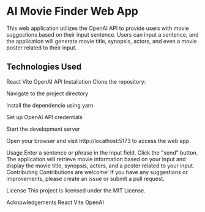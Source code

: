 # AI Movie Finder Web App
This web application utilizes the OpenAI API to provide users with movie suggestions based on their input sentence. Users can input a sentence, and the application will generate movie title, synopsis, actors, and even a movie poster related to their input.

## Technologies Used
React
Vite
OpenAI API
Installation
Clone the repository:

Navigate to the project directory

Install the dependencie using yarn 

Set up OpenAI API credentials

Start the development server

Open your browser and visit http://localhost:5173 to access the web app.

Usage
Enter a sentence or phrase in the input field.
Click the "send" button.
The application will retrieve movie information based on your input and display the movie title, synopsis, actors, and a poster related to your input.
Contributing
Contributions are welcome! If you have any suggestions or improvements, please create an issue or submit a pull request.

License
This project is licensed under the MIT License.

Acknowledgements
React
Vite
OpenAI
